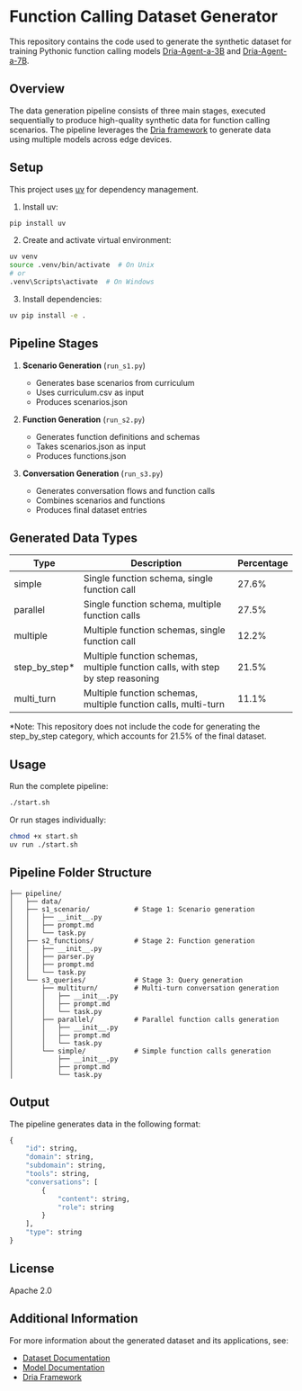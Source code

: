 # Function Calling Dataset Generator

This repository contains the code used to generate the synthetic dataset for training Pythonic function calling models [Dria-Agent-a-3B](https://huggingface.co/driaforall/Dria-Agent-a-3B) and [Dria-Agent-a-7B](https://huggingface.co/driaforall/Dria-Agent-a-7B).

## Overview

The data generation pipeline consists of three main stages, executed sequentially to produce high-quality synthetic data for function calling scenarios. The pipeline leverages the [Dria framework](docs.dria.co) to generate data using multiple models across edge devices.

## Setup

This project uses [uv](https://github.com/astral-sh/uv) for dependency management.

1. Install uv:
```bash
pip install uv
```

2. Create and activate virtual environment:
```bash
uv venv
source .venv/bin/activate  # On Unix
# or
.venv\Scripts\activate  # On Windows
```

3. Install dependencies:
```bash
uv pip install -e .
```

## Pipeline Stages

1. **Scenario Generation** (`run_s1.py`)
   - Generates base scenarios from curriculum
   - Uses curriculum.csv as input
   - Produces scenarios.json

2. **Function Generation** (`run_s2.py`)
   - Generates function definitions and schemas
   - Takes scenarios.json as input
   - Produces functions.json

3. **Conversation Generation** (`run_s3.py`)
   - Generates conversation flows and function calls
   - Combines scenarios and functions
   - Produces final dataset entries

## Generated Data Types

| Type | Description | Percentage |
|------|-------------|------------|
| simple | Single function schema, single function call | 27.6% |
| parallel | Single function schema, multiple function calls | 27.5% |
| multiple | Multiple function schemas, single function call | 12.2% |
| step_by_step* | Multiple function schemas, multiple function calls, with step by step reasoning | 21.5% |
| multi_turn | Multiple function schemas, multiple function calls, multi-turn | 11.1% |

*Note: This repository does not include the code for generating the step_by_step category, which accounts for 21.5% of the final dataset.

## Usage

Run the complete pipeline:
```bash
./start.sh
```

Or run stages individually:
```bash
chmod +x start.sh
uv run ./start.sh
```

## Pipeline Folder Structure

```
├── pipeline/
│   ├── data/              
│   ├── s1_scenario/           # Stage 1: Scenario generation
│   │   ├── __init__.py
│   │   ├── prompt.md
│   │   └── task.py
│   ├── s2_functions/          # Stage 2: Function generation
│   │   ├── __init__.py
│   │   ├── parser.py
│   │   ├── prompt.md
│   │   └── task.py
│   └── s3_queries/            # Stage 3: Query generation
│       ├── multiturn/         # Multi-turn conversation generation
│       │   ├── __init__.py
│       │   ├── prompt.md
│       │   └── task.py
│       ├── parallel/          # Parallel function calls generation
│       │   ├── __init__.py
│       │   ├── prompt.md
│       │   └── task.py
│       └── simple/            # Simple function calls generation
│           ├── __init__.py
│           ├── prompt.md
│           └── task.py
```

## Output

The pipeline generates data in the following format:

```python
{
    "id": string,
    "domain": string,
    "subdomain": string,
    "tools": string,
    "conversations": [
        {
            "content": string,
            "role": string
        }
    ],
    "type": string
}
```
## License

Apache 2.0

## Additional Information

For more information about the generated dataset and its applications, see:
- [Dataset Documentation](https://huggingface.co/datasets/driaforall/pythonic_function_calling)
- [Model Documentation](https://huggingface.co/driaforall/Dria-Agent-a-7B)
- [Dria Framework](docs.dria.co)
